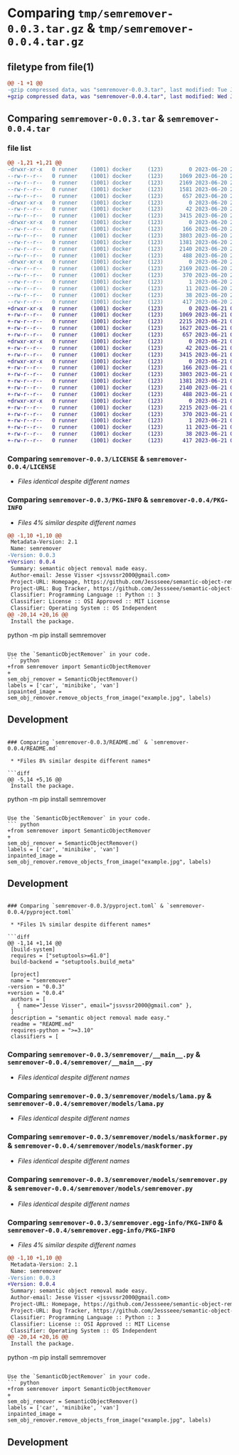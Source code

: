# Comparing `tmp/semremover-0.0.3.tar.gz` & `tmp/semremover-0.0.4.tar.gz`

## filetype from file(1)

```diff
@@ -1 +1 @@
-gzip compressed data, was "semremover-0.0.3.tar", last modified: Tue Jun 20 20:28:19 2023, max compression
+gzip compressed data, was "semremover-0.0.4.tar", last modified: Wed Jun 21 06:07:43 2023, max compression
```

## Comparing `semremover-0.0.3.tar` & `semremover-0.0.4.tar`

### file list

```diff
@@ -1,21 +1,21 @@
-drwxr-xr-x   0 runner    (1001) docker     (123)        0 2023-06-20 20:28:19.409792 semremover-0.0.3/
--rw-r--r--   0 runner    (1001) docker     (123)     1069 2023-06-20 20:27:53.000000 semremover-0.0.3/LICENSE
--rw-r--r--   0 runner    (1001) docker     (123)     2169 2023-06-20 20:28:19.409792 semremover-0.0.3/PKG-INFO
--rw-r--r--   0 runner    (1001) docker     (123)     1581 2023-06-20 20:27:53.000000 semremover-0.0.3/README.md
--rw-r--r--   0 runner    (1001) docker     (123)      657 2023-06-20 20:28:10.000000 semremover-0.0.3/pyproject.toml
-drwxr-xr-x   0 runner    (1001) docker     (123)        0 2023-06-20 20:28:19.409792 semremover-0.0.3/semremover/
--rw-r--r--   0 runner    (1001) docker     (123)       42 2023-06-20 20:27:53.000000 semremover-0.0.3/semremover/__init__.py
--rw-r--r--   0 runner    (1001) docker     (123)     3415 2023-06-20 20:27:53.000000 semremover-0.0.3/semremover/__main__.py
-drwxr-xr-x   0 runner    (1001) docker     (123)        0 2023-06-20 20:28:19.409792 semremover-0.0.3/semremover/models/
--rw-r--r--   0 runner    (1001) docker     (123)      166 2023-06-20 20:27:53.000000 semremover-0.0.3/semremover/models/__init__.py
--rw-r--r--   0 runner    (1001) docker     (123)     3803 2023-06-20 20:27:53.000000 semremover-0.0.3/semremover/models/lama.py
--rw-r--r--   0 runner    (1001) docker     (123)     1381 2023-06-20 20:27:53.000000 semremover-0.0.3/semremover/models/maskformer.py
--rw-r--r--   0 runner    (1001) docker     (123)     2140 2023-06-20 20:27:53.000000 semremover-0.0.3/semremover/models/semremover.py
--rw-r--r--   0 runner    (1001) docker     (123)      488 2023-06-20 20:27:53.000000 semremover-0.0.3/semremover/models/utils.py
-drwxr-xr-x   0 runner    (1001) docker     (123)        0 2023-06-20 20:28:19.409792 semremover-0.0.3/semremover.egg-info/
--rw-r--r--   0 runner    (1001) docker     (123)     2169 2023-06-20 20:28:19.000000 semremover-0.0.3/semremover.egg-info/PKG-INFO
--rw-r--r--   0 runner    (1001) docker     (123)      370 2023-06-20 20:28:19.000000 semremover-0.0.3/semremover.egg-info/SOURCES.txt
--rw-r--r--   0 runner    (1001) docker     (123)        1 2023-06-20 20:28:19.000000 semremover-0.0.3/semremover.egg-info/dependency_links.txt
--rw-r--r--   0 runner    (1001) docker     (123)       11 2023-06-20 20:28:19.000000 semremover-0.0.3/semremover.egg-info/top_level.txt
--rw-r--r--   0 runner    (1001) docker     (123)       38 2023-06-20 20:28:19.413792 semremover-0.0.3/setup.cfg
--rw-r--r--   0 runner    (1001) docker     (123)      417 2023-06-20 20:27:53.000000 semremover-0.0.3/setup.py
+drwxr-xr-x   0 runner    (1001) docker     (123)        0 2023-06-21 06:07:43.439881 semremover-0.0.4/
+-rw-r--r--   0 runner    (1001) docker     (123)     1069 2023-06-21 06:07:39.000000 semremover-0.0.4/LICENSE
+-rw-r--r--   0 runner    (1001) docker     (123)     2215 2023-06-21 06:07:43.439881 semremover-0.0.4/PKG-INFO
+-rw-r--r--   0 runner    (1001) docker     (123)     1627 2023-06-21 06:07:39.000000 semremover-0.0.4/README.md
+-rw-r--r--   0 runner    (1001) docker     (123)      657 2023-06-21 06:07:41.000000 semremover-0.0.4/pyproject.toml
+drwxr-xr-x   0 runner    (1001) docker     (123)        0 2023-06-21 06:07:43.435881 semremover-0.0.4/semremover/
+-rw-r--r--   0 runner    (1001) docker     (123)       42 2023-06-21 06:07:39.000000 semremover-0.0.4/semremover/__init__.py
+-rw-r--r--   0 runner    (1001) docker     (123)     3415 2023-06-21 06:07:39.000000 semremover-0.0.4/semremover/__main__.py
+drwxr-xr-x   0 runner    (1001) docker     (123)        0 2023-06-21 06:07:43.435881 semremover-0.0.4/semremover/models/
+-rw-r--r--   0 runner    (1001) docker     (123)      166 2023-06-21 06:07:39.000000 semremover-0.0.4/semremover/models/__init__.py
+-rw-r--r--   0 runner    (1001) docker     (123)     3803 2023-06-21 06:07:39.000000 semremover-0.0.4/semremover/models/lama.py
+-rw-r--r--   0 runner    (1001) docker     (123)     1381 2023-06-21 06:07:39.000000 semremover-0.0.4/semremover/models/maskformer.py
+-rw-r--r--   0 runner    (1001) docker     (123)     2140 2023-06-21 06:07:39.000000 semremover-0.0.4/semremover/models/semremover.py
+-rw-r--r--   0 runner    (1001) docker     (123)      488 2023-06-21 06:07:39.000000 semremover-0.0.4/semremover/models/utils.py
+drwxr-xr-x   0 runner    (1001) docker     (123)        0 2023-06-21 06:07:43.435881 semremover-0.0.4/semremover.egg-info/
+-rw-r--r--   0 runner    (1001) docker     (123)     2215 2023-06-21 06:07:43.000000 semremover-0.0.4/semremover.egg-info/PKG-INFO
+-rw-r--r--   0 runner    (1001) docker     (123)      370 2023-06-21 06:07:43.000000 semremover-0.0.4/semremover.egg-info/SOURCES.txt
+-rw-r--r--   0 runner    (1001) docker     (123)        1 2023-06-21 06:07:43.000000 semremover-0.0.4/semremover.egg-info/dependency_links.txt
+-rw-r--r--   0 runner    (1001) docker     (123)       11 2023-06-21 06:07:43.000000 semremover-0.0.4/semremover.egg-info/top_level.txt
+-rw-r--r--   0 runner    (1001) docker     (123)       38 2023-06-21 06:07:43.439881 semremover-0.0.4/setup.cfg
+-rw-r--r--   0 runner    (1001) docker     (123)      417 2023-06-21 06:07:39.000000 semremover-0.0.4/setup.py
```

### Comparing `semremover-0.0.3/LICENSE` & `semremover-0.0.4/LICENSE`

 * *Files identical despite different names*

### Comparing `semremover-0.0.3/PKG-INFO` & `semremover-0.0.4/PKG-INFO`

 * *Files 4% similar despite different names*

```diff
@@ -1,10 +1,10 @@
 Metadata-Version: 2.1
 Name: semremover
-Version: 0.0.3
+Version: 0.0.4
 Summary: semantic object removal made easy.
 Author-email: Jesse Visser <jssvssr2000@gmail.com>
 Project-URL: Homepage, https://github.com/Jessseee/semantic-object-removal
 Project-URL: Bug Tracker, https://github.com/Jessseee/semantic-object-removal/issues
 Classifier: Programming Language :: Python :: 3
 Classifier: License :: OSI Approved :: MIT License
 Classifier: Operating System :: OS Independent
@@ -20,14 +20,16 @@
 Install the package.
 ```
 python -m pip install semremover
 ```
 
 Use the `SemanticObjectRemover` in your code.
 ``` python
+from semremover import SemanticObjectRemover
+
 sem_obj_remover = SemanticObjectRemover()
 labels = ['car', 'minibike', 'van']
 inpainted_image = sem_obj_remover.remove_objects_from_image("example.jpg", labels)
 ```
 
 ## Development
```

### Comparing `semremover-0.0.3/README.md` & `semremover-0.0.4/README.md`

 * *Files 8% similar despite different names*

```diff
@@ -5,14 +5,16 @@
 Install the package.
 ```
 python -m pip install semremover
 ```
 
 Use the `SemanticObjectRemover` in your code.
 ``` python
+from semremover import SemanticObjectRemover
+
 sem_obj_remover = SemanticObjectRemover()
 labels = ['car', 'minibike', 'van']
 inpainted_image = sem_obj_remover.remove_objects_from_image("example.jpg", labels)
 ```
 
 ## Development
```

### Comparing `semremover-0.0.3/pyproject.toml` & `semremover-0.0.4/pyproject.toml`

 * *Files 1% similar despite different names*

```diff
@@ -1,14 +1,14 @@
 [build-system]
 requires = ["setuptools>=61.0"]
 build-backend = "setuptools.build_meta"
 
 [project]
 name = "semremover"
-version = "0.0.3"
+version = "0.0.4"
 authors = [
   { name="Jesse Visser", email="jssvssr2000@gmail.com" },
 ]
 description = "semantic object removal made easy."
 readme = "README.md"
 requires-python = ">=3.10"
 classifiers = [
```

### Comparing `semremover-0.0.3/semremover/__main__.py` & `semremover-0.0.4/semremover/__main__.py`

 * *Files identical despite different names*

### Comparing `semremover-0.0.3/semremover/models/lama.py` & `semremover-0.0.4/semremover/models/lama.py`

 * *Files identical despite different names*

### Comparing `semremover-0.0.3/semremover/models/maskformer.py` & `semremover-0.0.4/semremover/models/maskformer.py`

 * *Files identical despite different names*

### Comparing `semremover-0.0.3/semremover/models/semremover.py` & `semremover-0.0.4/semremover/models/semremover.py`

 * *Files identical despite different names*

### Comparing `semremover-0.0.3/semremover.egg-info/PKG-INFO` & `semremover-0.0.4/semremover.egg-info/PKG-INFO`

 * *Files 4% similar despite different names*

```diff
@@ -1,10 +1,10 @@
 Metadata-Version: 2.1
 Name: semremover
-Version: 0.0.3
+Version: 0.0.4
 Summary: semantic object removal made easy.
 Author-email: Jesse Visser <jssvssr2000@gmail.com>
 Project-URL: Homepage, https://github.com/Jessseee/semantic-object-removal
 Project-URL: Bug Tracker, https://github.com/Jessseee/semantic-object-removal/issues
 Classifier: Programming Language :: Python :: 3
 Classifier: License :: OSI Approved :: MIT License
 Classifier: Operating System :: OS Independent
@@ -20,14 +20,16 @@
 Install the package.
 ```
 python -m pip install semremover
 ```
 
 Use the `SemanticObjectRemover` in your code.
 ``` python
+from semremover import SemanticObjectRemover
+
 sem_obj_remover = SemanticObjectRemover()
 labels = ['car', 'minibike', 'van']
 inpainted_image = sem_obj_remover.remove_objects_from_image("example.jpg", labels)
 ```
 
 ## Development
```

